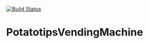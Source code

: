 [![Build Status](https://travis-ci.org/cafedeaqua/PotatotipsVendingMachine.png?branch=master)](https://travis-ci.org/cafedeaqua/PotatotipsVendingMachine)

PotatotipsVendingMachine
========================
